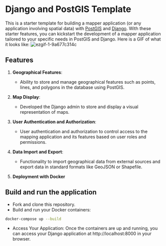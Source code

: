# Django and PostGIS Template

This is a starter template for building a mapper application (or any application involving spatial data) with [PostGIS](https://postgis.net/) and [Django](https://www.djangoproject.com/). With these starter features, you can kickstart the development of a mapper application tailored to your specific needs in PostGIS and Django.
Here is a GIF of what it looks like:
![ezgif-1-9a677c314c](https://github.com/mvhammedali/Django-Postgis/assets/101676470/2f05795a-6c20-4126-986a-bc72269aeb25)

## Features

1. **Geographical Features**:
   - Ability to store and manage geographical features such as points, lines, and polygons in the database using PostGIS.

2. **Map Display**:
   - Developed the Django admin to store and display a visual representation of maps.

3. **User Authentication and Authorization**:
   - User authentication and authorization to control access to the mapping application and its features based on user roles and permissions.

4. **Data Import and Export**:
   - Functionality to import geographical data from external sources and export data in standard formats like GeoJSON or Shapefile.

5. **Deployment with Docker**

## Build and run the application
- Fork and clone this repository.
- Build and run your Docker containers:

```bash
docker-compose up --build
```
- Access Your Application:
Once the containers are up and running, you can access your Django application at http://localhost:8000 in your browser.

